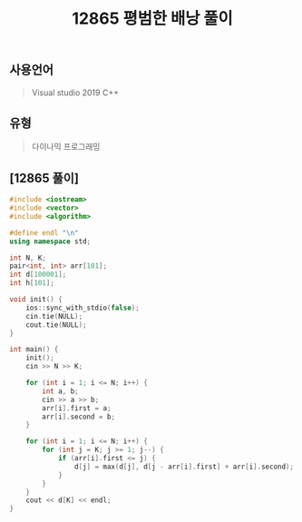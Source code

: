 ﻿---
title: "12865 평범한 배낭 풀이"
categories: Algorithm
comments: true
---

## 사용언어
 > Visual studio 2019 C++ 

## 유형
  > 다이나믹 프로그래밍

## [12865 풀이]

```c++
#include <iostream>
#include <vector>
#include <algorithm>

#define endl "\n"
using namespace std;

int N, K;
pair<int, int> arr[101];
int d[100001];
int h[101];

void init() {
	ios::sync_with_stdio(false);
	cin.tie(NULL);
	cout.tie(NULL);
}

int main() {
	init();
	cin >> N >> K;

	for (int i = 1; i <= N; i++) {
		int a, b;
		cin >> a >> b;
		arr[i].first = a;
		arr[i].second = b;
	}

	for (int i = 1; i <= N; i++) {
		for (int j = K; j >= 1; j--) {
			if (arr[i].first <= j) {
				d[j] = max(d[j], d[j - arr[i].first] + arr[i].second);
			}
		}
	}
	cout << d[K] << endl;
}
```